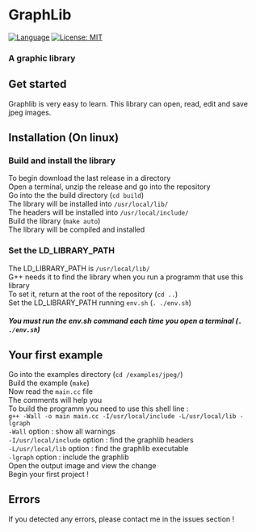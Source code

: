 # GraphLib
[![Language](https://img.shields.io/badge/language-C%2B%2B11-green.svg)](https://isocpp.org)
[![License: MIT](https://img.shields.io/badge/License-MIT-yellow.svg)](https://opensource.org/licenses/MIT)
### A graphic library

## Get started
Graphlib is very easy to learn. This library can open, read, edit and save jpeg images.

## Installation (On linux)
### Build and install the library
To begin download the last release in a directory  
Open a terminal, unzip the release and go into the repository  
Go into the the build directory (`cd build`)  
The library will be installed into `/usr/local/lib/`  
The headers will be installed into `/usr/local/include/`  
Build the library (`make auto`)  
The library will be compiled and installed

### Set the LD_LIBRARY_PATH
The LD_LIBRARY_PATH is `/usr/local/lib/`  
G++ needs it to find the library when you run a programm that use this library  
To set it, return at the root of the repository (`cd ..`)  
Set the LD_LIBRARY_PATH running `env.sh` (`. ./env.sh`)  
##### You must run the env.sh command each time you open a terminal (`. ./env.sh`)

## Your first example
Go into the examples directory (`cd /examples/jpeg/`)  
Build the example (`make`)  
Now read the `main.cc` file  
The comments will help you  
To build the programm you need to use this shell line :  
`g++ -Wall -o main main.cc -I/usr/local/include -L/usr/local/lib -lgraph`  
`-Wall` option : show all warnings  
`-I/usr/local/include` option : find the graphlib headers  
`-L/usr/local/lib` option : find the graphlib executable  
`-lgraph` option : include the graphlib  
Open the output image and view the change  
Begin your first project !

## Errors
If you detected any errors, please contact me in the issues section !
